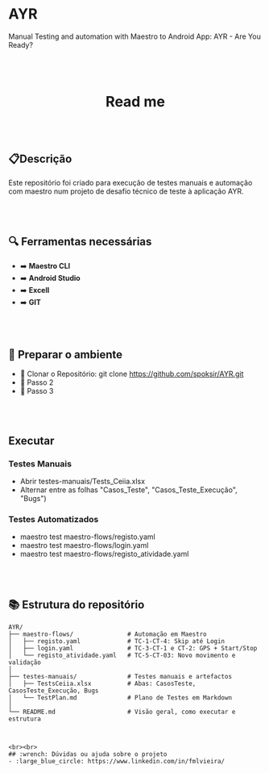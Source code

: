 # AYR
Manual Testing and automation with Maestro to Android App: AYR - Are You Ready?

  <br><br>
  <h1 align="center">Read me</h1>
    
    
<br><br>
## 📋Descrição 
  Este repositório foi criado para execução de testes manuais e automação com maestro num projeto de desafio técnico de teste à aplicação AYR.

<br><br>
## :mag: Ferramentas necessárias
- :arrow_right:  **Maestro CLI**
- :arrow_right:  **Android Studio**
- :arrow_right:  **Excell**
- :arrow_right:  **GIT**


<br><br>
## :wrench: Preparar o ambiente
- :large_blue_circle: Clonar o Repositório: git clone https://github.com/spoksir/AYR.git 
- :large_blue_circle: Passo 2
- :large_blue_circle: Passo 3


 <br><br>
## Executar
### Testes Manuais
- Abrir testes-manuais/Tests_Ceiia.xlsx
- Alternar entre as folhas "Casos_Teste", "Casos_Teste_Execução", "Bugs")

### Testes Automatizados
- maestro test maestro-flows/registo.yaml
- maestro test maestro-flows/login.yaml
- maestro test maestro-flows/registo_atividade.yaml

 <br><br>
## :books: Estrutura do repositório
```text
AYR/
├── maestro-flows/               # Automação em Maestro
│   ├── registo.yaml             # TC-1-CT-4: Skip até Login
│   ├── login.yaml               # TC-3-CT-1 e CT-2: GPS + Start/Stop
│   └── registo_atividade.yaml   # TC-5-CT-03: Novo movimento e validação
│
├── testes-manuais/              # Testes manuais e artefactos
│   ├── TestsCeiia.xlsx          # Abas: CasosTeste, CasosTeste_Execução, Bugs
│   └── TestPlan.md              # Plano de Testes em Markdown
│
└── README.md                    # Visão geral, como executar e estrutura



<br><br>
## :wrench: Dúvidas ou ajuda sobre o projeto
- :large_blue_circle: https://www.linkedin.com/in/fmlvieira/
